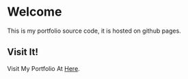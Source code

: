# Welcome
This is my portfolio source code, it is hosted on github pages.

## Visit It!
Visit My Portfolio At [Here](https://my.mtgsquad-dev.com/).